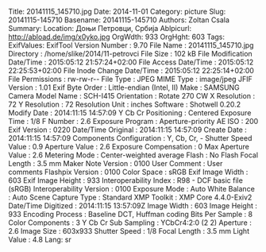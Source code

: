 Title: 20141115_145710.jpg
Date: 2014-11-01
Category: picture
Slug: 20141115-145710
Basename: 20141115-145710
Authors: Zoltan Csala
Summary:
Location: Доњи Петровци, Србија
Ablpicurl: http://abload.de/img/x0yko.jpg
OrgWdth: 933
OrgHght: 603
Tags:
ExifValues: ExifTool Version Number : 9.70
            File Name : 20141115_145710.jpg
            Directory : /home/slike/2014/11-petrovci
            File Size : 102 kB
            File Modification Date/Time : 2015:05:12 21:57:24+02:00
            File Access Date/Time : 2015:05:12 22:25:53+02:00
            File Inode Change Date/Time : 2015:05:12 22:25:14+02:00
            File Permissions : rw-rw-r--
            File Type : JPEG
            MIME Type : image/jpeg
            JFIF Version : 1.01
            Exif Byte Order : Little-endian (Intel, II)
            Make : SAMSUNG
            Camera Model Name : SCH-I415
            Orientation : Rotate 270 CW
            X Resolution : 72
            Y Resolution : 72
            Resolution Unit : inches
            Software : Shotwell 0.20.2
            Modify Date : 2014:11:15 14:57:09
            Y Cb Cr Positioning : Centered
            Exposure Time : 1/8
            F Number : 2.6
            Exposure Program : Aperture-priority AE
            ISO : 200
            Exif Version : 0220
            Date/Time Original : 2014:11:15 14:57:09
            Create Date : 2014:11:15 14:57:09
            Components Configuration : Y, Cb, Cr, -
            Shutter Speed Value : 0.9
            Aperture Value : 2.6
            Exposure Compensation : 0
            Max Aperture Value : 2.6
            Metering Mode : Center-weighted average
            Flash : No Flash
            Focal Length : 3.5 mm
            Maker Note Version : 0100
            User Comment : User comments
            Flashpix Version : 0100
            Color Space : sRGB
            Exif Image Width : 603
            Exif Image Height : 933
            Interoperability Index : R98 - DCF basic file (sRGB)
            Interoperability Version : 0100
            Exposure Mode : Auto
            White Balance : Auto
            Scene Capture Type : Standard
            XMP Toolkit : XMP Core 4.4.0-Exiv2
            Date/Time Digitized : 2014:11:15 13:57:09Z
            Image Width : 603
            Image Height : 933
            Encoding Process : Baseline DCT, Huffman coding
            Bits Per Sample : 8
            Color Components : 3
            Y Cb Cr Sub Sampling : YCbCr4:2:0 (2 2)
            Aperture : 2.6
            Image Size : 603x933
            Shutter Speed : 1/8
            Focal Length : 3.5 mm
            Light Value : 4.8
Lang: sr

